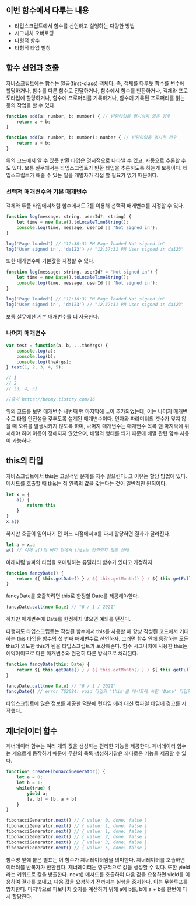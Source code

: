 ## 이번 함수에서 다루는 내용

- 타입스크립트에서 함수를 선언하고 실행하는 다양한 방법
- 시그니처 오버로딩
- 다형적 함수
- 타형적 타입 별칭

## 함수 선언과 호출

자바스크립트에는 함수는 일급(first-class) 객체다. 즉, 객체를 다루듯 함수를 변수에 할당하거나, 함수를 다른 함수로 전달하거나, 함수에서 함수를 반환하거나, 객체와 프로토타입에 할당하거나, 함수에 프로퍼티를 기록하거나,  함수에 기록된 프로퍼티를 읽는 등의 작업을 할 수 있다.

```jsx
function add(a: number, b: number) { // 반환타입을 명시하지 않은 경우
	return a + b;
}

function add(a: number, b: number): number { // 반환타입을 명시한 경우
	return a + b;
}
```

위의 코드에서 알 수 있듯 반환 타입은 명시적으로 나타낼 수 있고, 자동으로 추론할 수도 있다. 보통 실무에서는 타입스크립트가 반환 타입을 추론하도록 하는게 보통이다. 타입스크립트가 해줄 수 있는 일을 개발자가 직접 할 필요가 없기 때문이다.

### 선택적 매개변수와 기본 매개변수

객체와 튜플 타입에서처럼 함수에서도 ?를 이용해 선택적 매개변수를 지정할 수 있다.

```jsx
function log(message: string, userId?: string) {
	let time = new Date().toLocaleTimeString();
	console.log(time, message, userId || 'Not signed in');
}

log('Page loaded') // "12:38:31 PM Page loaded Not signed in"
log('User signed in', 'da123') // "12:37:31 PM User signed in da123"
```

또한  매개변수에 기본값을 지정할 수 있다.

```jsx
function log(message: string, userId? = 'Not signed in') {
	let time = new Date().toLocaleTimeString();
	console.log(time, message, userId || 'Not signed in');
}

log('Page loaded') // "12:38:31 PM Page loaded Not signed in"
log('User signed in', 'da123') // "12:37:31 PM User signed in da123"

```

보통 실무에선 기본 매개변수를 더 사용한다.

### 나머지 매개변수

```jsx
var test = function(a, b, ...theArgs) { 
	console.log(a); 
	console.log(b); 
	console.log(theArgs); 
} test(1, 2, 3, 4, 5);

// 1
// 2
// [3, 4, 5]

//출처 https://beomy.tistory.com/16
```

위의 코드를 보면 매개변수 세번째 맨 마지막에 ...이 추가되었는데, 이는 나머지 매개변수로 타입 안전성을 갖추도록 설계된 매개변수이다. 인자와 파라미터의 갯수가 맞지 않을 때 오류를 발생시키지 않도록 하며, 나머지 매개변수는 매개변수 목록 맨 마지막에 위치해야 하며 이름이 정해지지 않았으며, 배열의 형태를 띄기 때문에 배열 관련 함수 사용이 가능하다.

## this의 타입

자바스크립트에서 this는 고질적인 문제를 자주 일으킨다. 그 이유는 할당 방법에 있다. 메서드를 호출할 때 this는 점 왼쪽의 값을 갖는다는 것이 일반적인 원칙이다.

```jsx
let x = {
	a() {
		return this
	}
}
x.a()
```

하지만 호출이 일어나기 전 어느 시점에서 a를 다시 할당하면 결과가 달라진다.

```jsx
let a = x.a
a() // 이제 a()의 바디 안에서 this는 정의되지 않은 상태
```

아래처럼 날짜의 타입을 포매팅하는 유틸리티 함수가 있다고 가정하자

```jsx
function fancyDate() {
	return ${ this.getDate() } / ${ this.getMonth() } / ${ this.getFullYear() }
}
```

fancyDate를 호출하려면 this로 한정할 Date를 제공해야한다.

```jsx
fancyDate.call(new Date) // "6 / 1 / 2021"
```

하지만 매개변수에 Date를 한정하지 않으면 예외를 던진다.

다행히도 타입스크립트는 작성된 함수에서 this를 사용할 때 항상 작성된 코드에서 기대하는 this 타입을 함수의 첫 번째 매개변수로 선언하자. 그러면 함수 안에 등장하는 모든 this가 의도한 this가 됨을 타입스크립트가 보장해준다. 함수 시그니처에 사용한 this는 예약어이므로 다른 매개변수와 완전히 다른 방식으로 처리된다.

```jsx
function fancyDate(this: Date) {
	return ${ this.getDate() } / ${ this.getMonth() } / ${ this.getFullYear() }
}

fancyDate.call(new Date) // "6 / 1 / 2021"
fancyDate() // error TS2684: void 타입의 'this'를 메서드에 속한 'Date' 타입의 'this'에 할당할 수 없음
```

타입스크립트에 많은 정보를 제공한 덕분에 런타임 에러 대신 컴파일 타임에 경고를 시작했다.

## 제너레이터 함수

제너레이터 함수는 여러 개의 값을 생성하는 편리한 기능을 제공한다. 제너레이터 함수는 게으르게 동작하기 때문에 무한의 목록 생성하기같은 까다로운 기능을 제공할 수 있다.

```jsx
function* createFibonacciGenerator() {
	let a = 0;
	let b = 1;
	while(true) {
		yield a;
		[a, b] = [b, a + b]
	}
}

fibonacciGenerator.next() // { value: 0, done: false }
fibonacciGenerator.next() // { value: 1, done: false }
fibonacciGenerator.next() // { value: 1, done: false }
fibonacciGenerator.next() // { value: 2, done: false }
fibonacciGenerator.next() // { value: 3, done: false }
fibonacciGenerator.next() // { value: 5, done: false }
```

함수명 앞에 붙은 별표는 이 함수가 제너레이터임을 의미한다. 제너레이터를 호출하면 이터러블 반복자가 반환된다. 제너레이터는 영구적으로 값을 생성할 수 있다. 또한 yield라는 키워드로 값을 방출한다. next() 메서드를 호출하여 다음 값을 요청하면 yield를 이용하여 결과를 보내고, 다음 값을 요청하기 전까지는 실행을 중지한다. 이는 무한루프를 방지한다. 마지막으로 피보나치 숫자를 계산하기 위해 a에 b를, b에 a + b를 한번에 다시 할당한다.